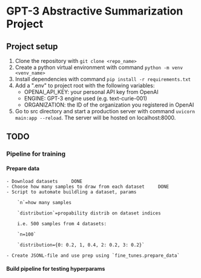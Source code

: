 # GPT-3 Abstractive Summarization Project

## Project setup
1. Clone the repository with `git clone <repo_name>`
2. Create a python virtual environment with command `python -m venv <venv_name>`
3. Install dependencies with command `pip install -r requirements.txt`
4. Add a ".env" to project root with the following variables:
    - OPENAI_API_KEY: your personal API key from OpenAI
    - ENGINE: GPT-3 engine used (e.g. text-curie-001)
    - ORGANIZATION: the ID of the organization you registered in OpenAI
5. Go to src directory and start a production server with command `uvicorn main:app --reload`. The server will be hosted on localhost:8000.

## TODO

### Pipeline for training

#### Prepare data
    - Download datasets     DONE
    - Choose how many samples to draw from each dataset     DONE
    - Script to automate buildling a dataset, params

        `n`=how many samples

        `distribution`=propability distrib on dataset indices

        i.e. 500 samples from 4 datasets:

        `n=100`

        `distribution={0: 0.2, 1, 0.4, 2: 0.2, 3: 0.2}`
    
    - Create JSONL-file and use prep using `fine_tunes.prepare_data`

#### Build pipeline for testing hyperparams
